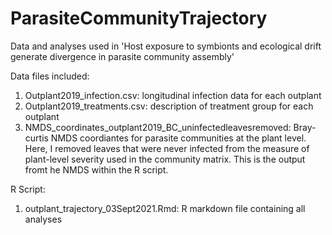 # ParasiteCommunityTrajectory
Data and analyses used in 'Host exposure to symbionts and ecological drift generate divergence in parasite community assembly'    

Data files included: 
1. Outplant2019_infection.csv: longitudinal infection data for each outplant
2. Outplant2019_treatments.csv: description of treatment group for each outplant
3. NMDS_coordinates_outplant2019_BC_uninfectedleavesremoved: Bray-curtis NMDS coordiantes for parasite communities at the plant level. Here, I removed leaves that were never infected from the measure of plant-level severity used in the community matrix. This is the output fromt he NMDS within the R script. 

R Script:
1. outplant_trajectory_03Sept2021.Rmd: R markdown file containing all analyses
